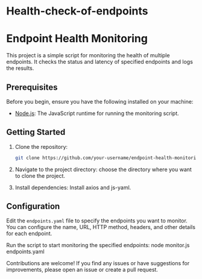 # Health-check-of-endpoints


# Endpoint Health Monitoring

This project is a simple script for monitoring the health of multiple endpoints. It checks the status and latency of specified endpoints and logs the results.

## Prerequisites

Before you begin, ensure you have the following installed on your machine:

- [Node.js](https://nodejs.org/): The JavaScript runtime for running the monitoring script.

## Getting Started

1. Clone the repository:

   ```bash
   git clone https://github.com/your-username/endpoint-health-monitoring.git


2. Navigate to the project directory:
choose the directory where you want to clone the project.

3. Install dependencies:
Install axios and js-yaml.
## Configuration

Edit the `endpoints.yaml` file to specify the endpoints you want to monitor. You can configure the name, URL, HTTP method, headers, and other details for each endpoint.

Run the script to start monitoring the specified endpoints:
node monitor.js endpoints.yaml

Contributions are welcome! If you find any issues or have suggestions for improvements, please open an issue or create a pull request.
